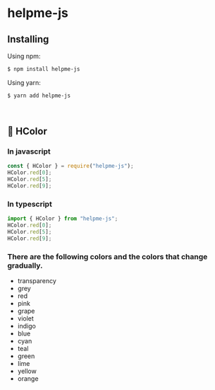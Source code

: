 # helpme-js

## Installing

Using npm:

```bash
$ npm install helpme-js
```

Using yarn:

```bash
$ yarn add helpme-js
```

<br/>

## 🎈 HColor

### In javascript

```js
const { HColor } = require("helpme-js");
HColor.red[0];
HColor.red[5];
HColor.red[9];
```

### In typescript

```ts
import { HColor } from "helpme-js";
HColor.red[0];
HColor.red[5];
HColor.red[9];
```

### There are the following colors and the colors that change gradually.

- transparency
- grey
- red
- pink
- grape
- violet
- indigo
- blue
- cyan
- teal
- green
- lime
- yellow
- orange
